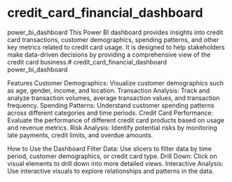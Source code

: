 # credit_card_financial_dashboard
power_bi_dashboard
This Power BI dashboard provides insights into credit card transactions, customer demographics, spending patterns, and other key metrics related to credit card usage.
It is designed to help stakeholders make data-driven decisions by providing a comprehensive view of the credit card business.# credit_card_financial_dashboard
power_bi_dashboard 

Features
Customer Demographics: Visualize customer demographics such as age, gender, income, and location.
Transaction Analysis: Track and analyze transaction volumes, average transaction values, and transaction frequency.
Spending Patterns: Understand customer spending patterns across different categories and time periods.
Credit Card Performance: Evaluate the performance of different credit card products based on usage and revenue metrics.
Risk Analysis: Identify potential risks by monitoring late payments, credit limits, and overdue amounts.

How to Use the Dashboard
Filter Data: Use slicers to filter data by time period, customer demographics, or credit card type.
Drill Down: Click on visual elements to drill down into more detailed views.
Interactive Analysis: Use interactive visuals to explore relationships and patterns in the data.
